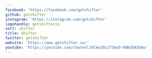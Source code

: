 ```yaml
---
facebook: 'https://facebook.com/getshifter'
github: getshifter
instagram: 'https://instagram.com/getshifter'
logohandle: getshifterio
sort: shifter
title: Shifter
twitter: getshifter
website: 'https://www.getshifter.io/'
youtube: 'https://youtube.com/channel/UCkw20zzfSAxD-KNKUEW3bAw'
---
```

